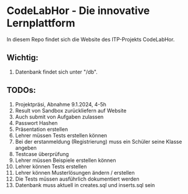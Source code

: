 # CodeLabHor - Die innovative Lernplattform

In diesem Repo findet sich die Website des ITP-Projekts CodeLabHor.

## Wichtig:

1. Datenbank findet sich unter "/db".

## TODOs:

1. Projektpräsi, Abnahme 9.1.2024, 4-5h
2. Result von Sandbox zurückliefern auf Website
3. Auch submit von Aufgaben zulassen
4. Passwort Hashen
5. Präsentation erstellen
6. Lehrer müssen Tests erstellen können
7. Bei der erstanmeldung (Registrierung) muss ein Schüler seine Klasse angeben
8. Testcase überprüfung
9. Lehrer müssen Beispiele erstellen können
10. Lehrer können Tests erstellen
11. Lehrer können Musterlösungen ändern / erstellen
12. Die Tests müssen ausführlich dokumentiert werden
13. Datenbank muss aktuell in creates.sql und inserts.sql sein